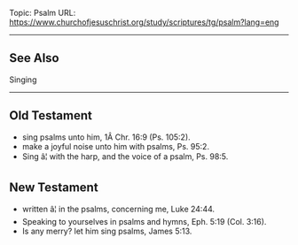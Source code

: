 Topic: Psalm
URL: https://www.churchofjesuschrist.org/study/scriptures/tg/psalm?lang=eng

---

## See Also

Singing

---

## Old Testament

- sing psalms unto him, 1Â Chr. 16:9 (Ps. 105:2).
- make a joyful noise unto him with psalms, Ps. 95:2.
- Sing â¦ with the harp, and the voice of a psalm, Ps. 98:5.

## New Testament

- written â¦ in the psalms, concerning me, Luke 24:44.
- Speaking to yourselves in psalms and hymns, Eph. 5:19 (Col. 3:16).
- Is any merry? let him sing psalms, James 5:13.

